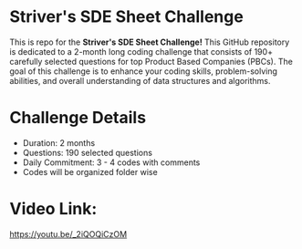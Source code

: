 # Striver's SDE Sheet Challenge
This is repo for the __Striver's SDE Sheet Challenge!__ This GitHub repository is dedicated to a 2-month long coding challenge that consists of 190+ carefully selected questions for top Product Based Companies (PBCs). The goal of this challenge is to enhance your coding skills, problem-solving abilities, and overall understanding of data structures and algorithms.

# Challenge Details
- Duration: 2 months
- Questions: 190 selected questions
- Daily Commitment: 3 - 4 codes with comments
- Codes will be organized folder wise

# Video Link:
https://youtu.be/_2iQOQiCzOM
